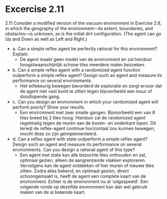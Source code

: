 # Excercise 2.11

2.11 Consider a modified version of the vacuum environment in Exercise 2.8, in which the geography of the environment—its extent, boundaries, and obstacles—is unknown, as is the initial dirt configuration. (The agent can go Up and Down as well as Left and Right.)

- a. Can a simple reflex agent be perfectly rational for this environment? Explain.
  - De agent maakt geen model van de environment en zal hierdoor hoogstwaarschijnlijk schone tiles meerdere malen bezoeken.
- b. Can a simple reflex agent with a randomized agent function outperform a simple reflex agent? Design such an agent and measure its performance on several environments.
  - Het willekeurig bewegen bevorderd de exploratie en zorgt ervoor dat de agent niet vast komt te zitten tegen bijvoorbeeld een muur of doodlopende gang.
- c. Can you design an environment in which your randomized agent will perform poorly? Show your results.
  - Een environment met zeer smalle gangen. Bijvoorbeeld een van 8 tiles breed bij 2 tiles hoog. Hierdoor zal de randomized agent regelmatig tegen de muren aan de boven- en onderkant lopen. Dit terwijl de reflex-agent continue horizontaal zou kunnen bewegen, mocht deze zo zijn geïmplementeerd.
- d. Can a reflex agent with state outperform a simple reflex agent? Design such an agent and measure its performance on several environments. Can you design a rational agent of this type?
  - Een agent met state kan alle bezochte tiles onthouden en zal, optimaal gezien, alleen de aangrenzende vlakken exploreren. Vervolgens kan de agent ontdekken of hier muren of nieuwe tiles zitten. Zodra alles bekend, en optimaal gezien, direct schoongemaakt is, heeft de agent een complete kaart van de environment. Echter is de environment nu al 'uitgespeeld'. Een volgende ronde op dezelfde environment kan dan wel gebruik maken van de al bekende kaart.
